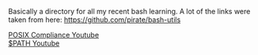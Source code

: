 Basically a directory for all my recent bash learning. A lot of the links were taken from here: https://github.com/pirate/bash-utils  

[POSIX Compliance Youtube](https://www.youtube.com/watch?v=728Eu5RFoTs)  
[$PATH Youtube](https://www.youtube.com/watch?v=rJMFxIbDe-g)